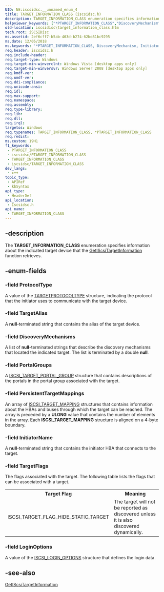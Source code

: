 ```yaml
---
UID: NE:iscsidsc.__unnamed_enum_4
title: TARGET_INFORMATION_CLASS (iscsidsc.h)
description: TARGET_INFORMATION_CLASS enumeration specifies information about the indicated target device that the GetIScsiTargetInformation function retrieves.
helpviewer_keywords: ["*PTARGET_INFORMATION_CLASS","DiscoveryMechanism","InitiatorName","LoginOptions","PersistentTargetMappings","PortalGroups","ProtocolType","TARGET_INFORMATION_CLASS","TARGET_INFORMATION_CLASS enumeration [iSCSI Discovery Library API]","TargetAlias","TargetFlags","iscsidisc.target_information_class","iscsidsc/DiscoveryMechanism","iscsidsc/InitiatorName","iscsidsc/LoginOptions","iscsidsc/PersistentTargetMappings","iscsidsc/PortalGroups","iscsidsc/ProtocolType","iscsidsc/TARGET_INFORMATION_CLASS","iscsidsc/TargetAlias","iscsidsc/TargetFlags"]
old-location: iscsidisc\target_information_class.htm
tech.root: iSCSIDisc
ms.assetid: 2ef6cff7-b5ab-463d-b274-62be81bc9295
ms.date: 12/05/2018
ms.keywords: '*PTARGET_INFORMATION_CLASS, DiscoveryMechanism, InitiatorName, LoginOptions, PersistentTargetMappings, PortalGroups, ProtocolType, TARGET_INFORMATION_CLASS, TARGET_INFORMATION_CLASS enumeration [iSCSI Discovery Library API], TargetAlias, TargetFlags, iscsidisc.target_information_class, iscsidsc/DiscoveryMechanism, iscsidsc/InitiatorName, iscsidsc/LoginOptions, iscsidsc/PersistentTargetMappings, iscsidsc/PortalGroups, iscsidsc/ProtocolType, iscsidsc/TARGET_INFORMATION_CLASS, iscsidsc/TargetAlias, iscsidsc/TargetFlags'
req.header: iscsidsc.h
req.include-header: 
req.target-type: Windows
req.target-min-winverclnt: Windows Vista [desktop apps only]
req.target-min-winversvr: Windows Server 2008 [desktop apps only]
req.kmdf-ver: 
req.umdf-ver: 
req.ddi-compliance: 
req.unicode-ansi: 
req.idl: 
req.max-support: 
req.namespace: 
req.assembly: 
req.type-library: 
req.lib: 
req.dll: 
req.irql: 
targetos: Windows
req.typenames: TARGET_INFORMATION_CLASS, *PTARGET_INFORMATION_CLASS
req.redist: 
ms.custom: 19H1
f1_keywords:
 - PTARGET_INFORMATION_CLASS
 - iscsidsc/PTARGET_INFORMATION_CLASS
 - TARGET_INFORMATION_CLASS
 - iscsidsc/TARGET_INFORMATION_CLASS
dev_langs:
 - c++
topic_type:
 - APIRef
 - kbSyntax
api_type:
 - HeaderDef
api_location:
 - Iscsidsc.h
api_name:
 - TARGET_INFORMATION_CLASS
---
```


## -description

The <b>TARGET_INFORMATION_CLASS</b> enumeration specifies information about the indicated target device that the <a href="/previous-versions/windows/desktop/api/iscsidsc/nf-iscsidsc-getiscsitargetinformationa">GetIScsiTargetInformation</a> function retrieves.

## -enum-fields

### -field ProtocolType

A value of the <a href="/previous-versions/windows/desktop/api/iscsidsc/ne-iscsidsc-targetprotocoltype">TARGETPROTOCOLTYPE</a> structure, indicating the protocol that the initiator uses to communicate with the target device.

### -field TargetAlias

A <b>null</b>-terminated string that contains the alias of the target device.

### -field DiscoveryMechanisms

A list of <b>null</b>-terminated strings that describe the discovery mechanisms that located the indicated target. The list is terminated by a double <b>null</b>.

### -field PortalGroups

A <a href="/previous-versions/windows/desktop/api/iscsidsc/ns-iscsidsc-iscsi_target_portal_groupa">ISCSI_TARGET_PORTAL_GROUP</a> structure that contains descriptions of the portals in the portal group associated with the target.

### -field PersistentTargetMappings

An array of <a href="/previous-versions/windows/desktop/api/iscsidsc/ns-iscsidsc-iscsi_target_mappinga">ISCSI_TARGET_MAPPING</a> structures that contains information about the HBAs and buses through which the target can be reached. The array is preceded by a <b>ULONG</b> value that contains the number of elements in the array. Each <b>ISCSI_TARGET_MAPPING</b> structure is aligned on a 4-byte boundary.

### -field InitiatorName

A <b>null</b>-terminated string that contains the initiator HBA that connects to the target.

### -field TargetFlags

The flags associated with the target. The following table lists the flags that can be associated with a target.

<table>
<tr>
<th>Target Flag</th>
<th>Meaning</th>
</tr>
<tr>
<td>ISCSI_TARGET_FLAG_HIDE_STATIC_TARGET</td>
<td>The target will not be reported as discovered unless it is also discovered dynamically.</td>
</tr>
</table>

### -field LoginOptions

A value of the <a href="/previous-versions/windows/desktop/api/iscsidsc/ns-iscsidsc-iscsi_login_options">ISCSI_LOGIN_OPTIONS</a> structure that defines the login data.

## -see-also

<a href="/previous-versions/windows/desktop/api/iscsidsc/nf-iscsidsc-getiscsitargetinformationa">GetIScsiTargetInformation</a>
